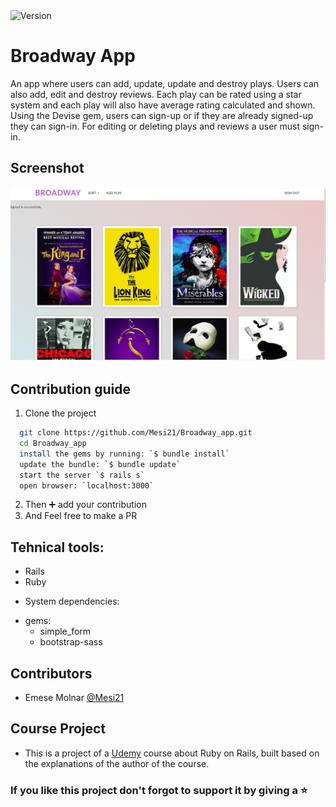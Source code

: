 <img alt="Version" src="https://img.shields.io/badge/version-1.0.0-blue.svg?cacheSeconds=2592000" />

# Broadway App

An app where users can add, update, update and destroy plays.
Users can also add, edit and destroy reviews.
Each play can be rated using a star system and each play will also have average rating calculated and shown.
Using the Devise gem, users can sign-up or if they are already signed-up they can sign-in.
For editing or deleting plays and reviews a user must sign-in.

## Screenshot

![screenshot](app/assets/images/app.png)

## Contribution guide

1. Clone the project
```bash
  git clone https://github.com/Mesi21/Broadway_app.git
  cd Broadway_app
  install the gems by running: `$ bundle install`
  update the bundle: `$ bundle update`
  start the server `$ rails s`
  open browser: `localhost:3000`
```

2. Then :heavy_plus_sign: add your contribution
3. And Feel free to make a PR

## Tehnical tools:

- Rails
- Ruby

* System dependencies:
- gems: 
    - simple_form
    - bootstrap-sass

## Contributors

- Emese Molnar [@Mesi21](https://github.com/Mesi21)

## Course Project

- This is a project of a [Udemy](https://www.udemy.com/) course about Ruby on Rails, built based on the explanations of the author of the course. 

### If you like this project don't forgot to support it by giving a :star: 
